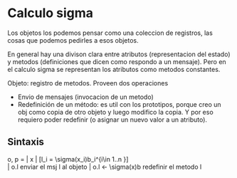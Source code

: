 # Calculo sigma

Los objetos los podemos pensar como una coleccion de registros, las cosas que
podemos pedirles a esos objetos.

En general hay una divison clara entre atributos (representacion del estado) y
metodos (definiciones que dicen como respondo a un mensaje). Pero en el calculo
sigma se representan los atributos como metodos constantes.

Objeto: registro de metodos. Proveen dos operaciones

- Envio de mensajes (invocacion de un metodo)
- Redefinición de un método: es util con los prototipos, porque creo un obj como
  copia de otro objeto y luego modifico la copia. Y por eso requiero poder
  redefinir (o asignar un nuevo valor a un atributo).

## Sintaxis

o, p =
    | x
    | [l_i = \sigma(x_i)b_i^{i\in 1..n }]       
    | o.l                                       enviar el msj l al objeto
    | o.l <- \sigma(x)b                         redefinir el metodo l